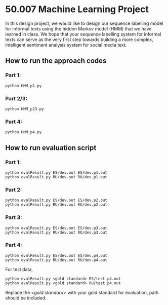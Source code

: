 # 50.007 Machine Learning Project

In this design project, we would like to design our sequence labelling model for informal texts using the hidden Markov model (HMM) that we have learned in class. We hope that your sequence labelling system for informal texts can serve as the very first step towards building a more complex, intelligent sentiment analysis system for social media text.

## How to run the approach codes
### Part 1:
```
python HMM_p1.py
```
### Part 2/3:
```
python HMM_p23.py
```
### Part 4:
```
python HMM_p4.py
```

## How to run evaluation script
### Part 1:
```
python evalResult.py ES/dev.out ES/dev.p1.out
python evalResult.py RU/dev.out RU/dev.p1.out
```
### Part 2:
```
python evalResult.py ES/dev.out ES/dev.p2.out
python evalResult.py RU/dev.out RU/dev.p2.out
```
### Part 3:
```
python evalResult.py ES/dev.out ES/dev.p3.out
python evalResult.py RU/dev.out RU/dev.p3.out
```
### Part 4:
```
python evalResult.py ES/dev.out ES/dev.p4.out
python evalResult.py RU/dev.out RU/dev.p4.out
```
For test data,
```
python evalResult.py <gold standard> ES/test.p4.out
python evalResult.py <gold standard> RU/test.p4.out
```
Replace the *<gold standard*> with your gold standard for evaluation, path should be included.
